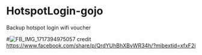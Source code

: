 # HotspotLogin-gojo
Backup hotspot login wifi voucher

#![FB_IMG_1717394975057](https://github.com/risunCode/HotspotLogin-gojo/assets/155391863/7c7e7ac7-dfff-45d0-9407-24c4da92fa96)
credit
https://www.facebook.com/share/p/QrdYUhBhXBvWR34h/?mibextid=xfxF2i
